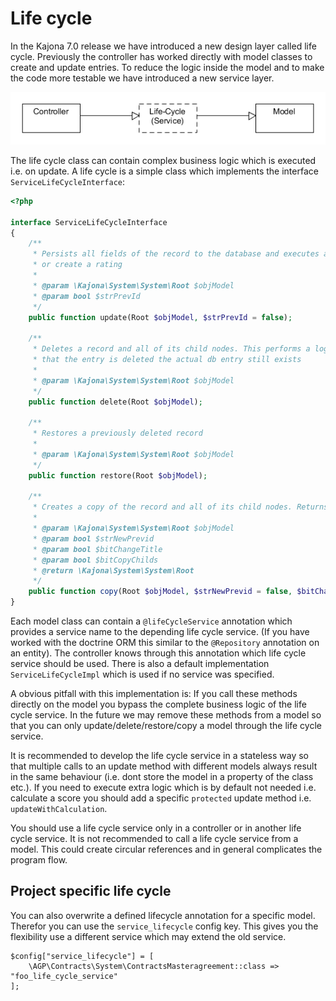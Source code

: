 # Life cycle

In the Kajona 7.0 release we have introduced a new design layer called life cycle. 
Previously the controller has worked directly with model classes to create and update
entries. To reduce the logic inside the model and to make the code more testable we 
have introduced a new service layer.

![life_cycle_design]

The life cycle class can contain complex business logic which is executed i.e. on update.
A life cycle is a simple class which implements the interface `ServiceLifeCycleInterface`:

```php
<?php

interface ServiceLifeCycleInterface
{
    /**
     * Persists all fields of the record to the database and executes additional business logic i.e. sending a message
     * or create a rating
     *
     * @param \Kajona\System\System\Root $objModel
     * @param bool $strPrevId
     */
    public function update(Root $objModel, $strPrevId = false);

    /**
     * Deletes a record and all of its child nodes. This performs a logically delete that means that we set only a flag
     * that the entry is deleted the actual db entry still exists
     *
     * @param \Kajona\System\System\Root $objModel
     */
    public function delete(Root $objModel);

    /**
     * Restores a previously deleted record
     *
     * @param \Kajona\System\System\Root $objModel
     */
    public function restore(Root $objModel);

    /**
     * Creates a copy of the record and all of its child nodes. Returns the new created record
     *
     * @param \Kajona\System\System\Root $objModel
     * @param bool $strNewPrevid
     * @param bool $bitChangeTitle
     * @param bool $bitCopyChilds
     * @return \Kajona\System\System\Root
     */
    public function copy(Root $objModel, $strNewPrevid = false, $bitChangeTitle = true, $bitCopyChilds = true);
}
```

Each model class can contain a `@lifeCycleService` annotation which provides a service name to the 
depending life cycle service. (If you have worked with the doctrine ORM this similar to the 
`@Repository` annotation on an entity). The controller knows through this annotation which life cycle
service should be used. There is also a default implementation `ServiceLifeCycleImpl` which is used 
if no service was specified.

A obvious pitfall with this implementation is: If you call these methods directly on the model you 
bypass the complete business logic of the life cycle service. In the future we may remove these 
methods from a model so that you can only update/delete/restore/copy a model through the life cycle 
service.

It is recommended to develop the life cycle service in a stateless way so that multiple calls to
an update method with different models always result in the same behaviour (i.e. dont store the 
model in a property of the class etc.). If you need to execute extra logic which is by default not 
needed i.e. calculate a score you should add a specific `protected` update method i.e. 
`updateWithCalculation`.

You should use a life cycle service only in a controller or in another life cycle service. It is not
recommended to call a life cycle service from a model. This could create circular references and in
general complicates the program flow.

## Project specific life cycle

You can also overwrite a defined lifecycle annotation for a specific model. Therefor you can use the
`service_lifecycle` config key. This gives you the flexibility use a different service which may
extend the old service.

    $config["service_lifecycle"] = [
        \AGP\Contracts\System\ContractsMasteragreement::class => "foo_life_cycle_service"
    ];

[life_cycle_design]: img/life_cycle_design.png
